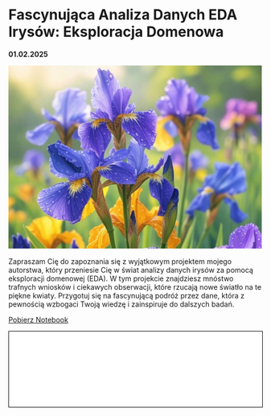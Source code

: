 
# Fascynująca Analiza Danych EDA Irysów: Eksploracja Domenowa

**01.02.2025**

![Irysy](../iris//image%20(4).jpg)


Zapraszam Cię do zapoznania się z wyjątkowym projektem mojego autorstwa, który przeniesie Cię w świat analizy danych irysów za pomocą eksploracji domenowej (EDA). W tym projekcie znajdziesz mnóstwo trafnych wniosków i ciekawych obserwacji, które rzucają nowe światło na te piękne kwiaty. Przygotuj się na fascynującą podróż przez dane, która z pewnością wzbogaci Twoją wiedzę i zainspiruje do dalszych badań.

<a href="iris.ipynb" class="md-button md-button--primary">Pobierz Notebook</a>

<iframe
    id="content"
    src="iris.html"
    width="100%"
    style="border:1px solid black;overflow:hidden;"
></iframe>
<script>
function resizeIframeToFitContent(iframe) {
    iframe.style.height = (iframe.contentWindow.document.documentElement.scrollHeight + 50) + "px";
    iframe.contentDocument.body.style["overflow"] = 'hidden';
}
window.addEventListener('load', function() {
    var iframe = document.getElementById('content');
    resizeIframeToFitContent(iframe);
});
window.addEventListener('resize', function() {
    var iframe = document.getElementById('content');
    resizeIframeToFitContent(iframe);
});
</script>
